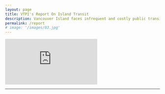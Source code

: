 ```yaml
---
layout: page
title: VTPI's Report On Island Transit
description: Vancouver Island faces infrequent and costly public transit, addressing only a small portion of demand. Prioritizing frequent and affordable bus service connecting Victoria with central Vancouver Island is critical, offering user and community benefits, reducing congestion, crashes, and emissions more cost-effectively than highway improvements.
permalink: /report
# image: '/images/03.jpg'
---
```


<embed class="embed__pdf" src="https://www.vtpi.org/dvbs.pdf" type="application/pdf">

***